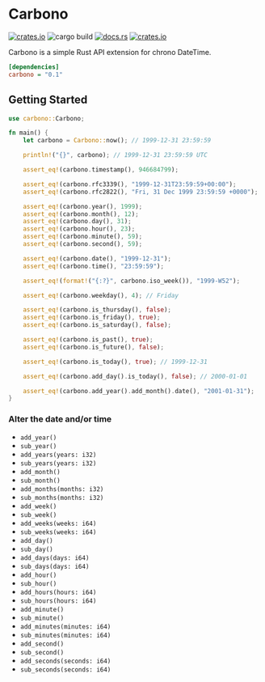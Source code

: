 # Carbono

[![crates.io](https://img.shields.io/crates/v/carbono.svg?style=flat-square)](https://crates.io/crates/carbono)
![cargo build](https://img.shields.io/github/actions/workflow/status/tjardoo/carbono/rust.yml?style=flat-square)
[![docs.rs](https://img.shields.io/docsrs/carbono?style=flat-square)](https://docs.rs/carbono)
[![crates.io](https://img.shields.io/crates/d/carbono.svg?style=flat-square)](https://crates.io/crates/carbono)

Carbono is a simple Rust API extension for chrono DateTime.

```ini
[dependencies]
carbono = "0.1"
```

## Getting Started

```rust
use carbono::Carbono;

fn main() {
    let carbono = Carbono::now(); // 1999-12-31 23:59:59

    println!("{}", carbono); // 1999-12-31 23:59:59 UTC

    assert_eq!(carbono.timestamp(), 946684799);

    assert_eq!(carbono.rfc3339(), "1999-12-31T23:59:59+00:00");
    assert_eq!(carbono.rfc2822(), "Fri, 31 Dec 1999 23:59:59 +0000");

    assert_eq!(carbono.year(), 1999);
    assert_eq!(carbono.month(), 12);
    assert_eq!(carbono.day(), 31);
    assert_eq!(carbono.hour(), 23);
    assert_eq!(carbono.minute(), 59);
    assert_eq!(carbono.second(), 59);

    assert_eq!(carbono.date(), "1999-12-31");
    assert_eq!(carbono.time(), "23:59:59");

    assert_eq!(format!("{:?}", carbono.iso_week()), "1999-W52");

    assert_eq!(carbono.weekday(), 4); // Friday

    assert_eq!(carbono.is_thursday(), false);
    assert_eq!(carbono.is_friday(), true);
    assert_eq!(carbono.is_saturday(), false);

    assert_eq!(carbono.is_past(), true);
    assert_eq!(carbono.is_future(), false);

    assert_eq!(carbono.is_today(), true); // 1999-12-31

    assert_eq!(carbono.add_day().is_today(), false); // 2000-01-01

    assert_eq!(carbono.add_year().add_month().date(), "2001-01-31");
}
```

### Alter the date and/or time

- `add_year()`
- `sub_year()`
- `add_years(years: i32)`
- `sub_years(years: i32)`
- `add_month()`
- `sub_month()`
- `add_months(months: i32)`
- `sub_months(months: i32)`
- `add_week()`
- `sub_week()`
- `add_weeks(weeks: i64)`
- `sub_weeks(weeks: i64)`
- `add_day()`
- `sub_day()`
- `add_days(days: i64)`
- `sub_days(days: i64)`
- `add_hour()`
- `sub_hour()`
- `add_hours(hours: i64)`
- `sub_hours(hours: i64)`
- `add_minute()`
- `sub_minute()`
- `add_minutes(minutes: i64)`
- `sub_minutes(minutes: i64)`
- `add_second()`
- `sub_second()`
- `add_seconds(seconds: i64)`
- `sub_seconds(seconds: i64)`
